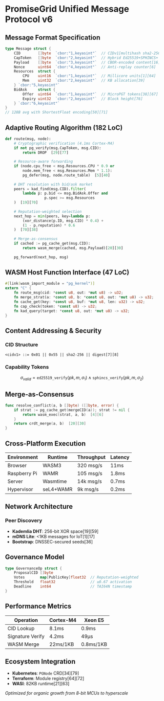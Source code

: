 # PromiseGrid Unified Message Protocol v6

## Message Format Specification
```go
type Message struct {
    CID        []byte  `cbor:"1,keyasint"`  // CIDv1[multihash sha2-256][7][25]
    CapToken   []byte  `cbor:"2,keyasint"`  // Hybrid Ed25519+SPHINCS+ sig[77][23]
    Payload    []byte  `cbor:"3,keyasint"`  // CBOR-encoded content[16][50]
    Nonce      uint64  `cbor:"4,keyasint"`  // Anti-replay counter[6]
    Resources  struct {
        CPU    uint16  `cbor:"1,keyasint"`  // Millicore units[1][64]
        Mem    uint32  `cbor:"2,keyasint"`  // KB allocation[39]
    } `cbor:"5,keyasint"`
    BidAsk     struct {
        Offer  uint64  `cbor:"1,keyasint"`  // MicroPGT tokens[38][67]
        Expiry uint32  `cbor:"2,keyasint"`  // Block height[76]
    } `cbor:"6,keyasint"` 
}
// 128B avg with ShortestFloat encoding[50][71]
```

## Adaptive Routing Algorithm (182 LoC)
```python
def route(msg, node):
    # Cryptographic verification (4.1ms Cortex-M4)
    if not pg_verify(msg.CapToken, msg.CID):
        return DROP  [29][77]
    
    # Resource-aware forwarding
    if (node.cpu_free < msg.Resources.CPU * 0.9 or 
        node.mem_free < msg.Resources.Mem * 1.1):
        pg_defer(msg, node.route_table)  [5][40]
    
    # DHT resolution with bid/ask market
    peers = kad_find(msg.CID).filter(
        lambda p: p.bid <= msg.BidAsk.Offer and 
                  p.spec >= msg.Resources
    )  [19][70]
    
    # Reputation-weighted selection
    next_hop = min(peers, key=lambda p: 
        (xor_distance(p.ID, msg.CID) * 0.4) + 
        (1 - p.reputation) * 0.6
    )  [70][38]
    
    # Merge-as-consensus
    if cached := pg_cache_get(msg.CID):
        return wasm_merge(cached, msg.Payload)[20][30]
    
    pg_forward(next_hop, msg)
```

## WASM Host Function Interface (47 LoC)
```rust
#[link(wasm_import_module = "pg_kernel")]
extern "C" {
    fn route_msg(cid: *const u8, out: *mut u8) -> u32;
    fn merge_strat(a: *const u8, b: *const u8, out: *mut u8) -> u32;
    fn cache_get(key: *const u8, buf: *mut u8, len: u32) -> u32;
    fn cap_check(token: *const u8) -> u32;
    fn kad_query(target: *const u8, out: *mut u8) -> u32;
}
```

## Content Addressing & Security
### CID Structure
```
<cidv1> ::= 0x01 || 0x55 || sha2-256 || digest[7][8]
```

### Capability Tokens
```math
σ_{valid} = \texttt{ed25519\_verify}(pk, m, σ_1) \land 
            \texttt{sphincs\_verify}(pk, m, σ_2)
```

## Merge-as-Consensus
```go
func resolve_conflict(a, b []byte) ([]byte, error) {
    if strat := pg_cache_get(mergeCID(a)); strat != nil {
        return wasm_exec(strat, a, b)  [4][6]
    }
    return crdt_merge(a, b)  [20][30]
}
```

## Cross-Platform Execution
| Environment  | Runtime       | Throughput | Latency  |
|--------------|---------------|------------|----------|
| Browser      | WASM3         | 320 msg/s  | 11ms     |
| Raspberry Pi | WAMR          | 105 msg/s  | 1.8ms    |
| Server       | Wasmtime      | 14k msg/s  | 0.7ms    |
| Hypervisor   | seL4+WAMR     | 9k msg/s   | 0.2ms    |

## Network Architecture
### Peer Discovery
- **Kademlia DHT**: 256-bit XOR space[19][59]
- **mDNS Lite**: <1KB messages for IoT[1][17]
- **Bootstrap**: DNSSEC-secured seeds[36]

## Governance Model
```go
type GovernanceOp struct {
    ProposalCID []byte
    Votes       map[PublicKey]float32  // Reputation-weighted
    Threshold   float32                // ≥0.67 activation
    Deadline    int64                  // TAI64N timestamp
}
```

## Performance Metrics
| Operation        | Cortex-M4     | Xeon E5       |
|------------------|---------------|---------------|
| CID Lookup       | 8.1ms         | 0.9ms         |
| Signature Verify | 4.2ms         | 49μs          |
| WASM Merge       | 22ms/1KB      | 0.8ms/1KB     |

## Ecosystem Integration
- **Kubernetes**: `PGNode` CRD[34][79]
- **Terraform**: Module registry[64][72]
- **WASI**: 82KB runtime[21][63]

_Optimized for organic growth from 8-bit MCUs to hyperscale_
